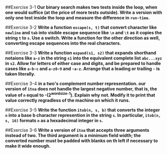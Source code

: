 ##Exercise 3-1
**Our binary search makes two tests inside the loop, when one would suffice (at the price of more tests outside). Write a version with only one test inside the loop and measure the difference in `run-time`.**

##Exercise 3-2
**Write a function `escape(s, t)` that convert character like `newline` and `tab` into visible escape sequence like `\n` and `\t` as it copies the string `t` to `s`. Use a switch. Write a function for the other direction as well, converting escape sequences into the real characters.**

##Exercise 3-3
**Write a function `expand(s1, s2)` that expands shorthand notaions like `a-z` in the string `s1` into the equivalent complete list `abc...xyz` in `s2`. Allow for letters of either case and digits, and be prepared to handle cases like `a-b-c` and `a-z0-9` and `-a-z`. Arrange that a leading or trailing `-` is taken literally.**

##Exercise 3-4
**in a two's complement number representation. our version of `itoa` does not handle the largest negative number, that is, the value of `n` equal to -(2<sup>wordsize-1</sup>). Explain why not. Modify it to print that value correctly regradless of the machine on which it runs.**

##Exercise 3-5
**Write the function `itob(n, s, b)` that converts the integer `n` into a base b character represention in the string `s`. In particular, `itob(n, s, 16)` formats `n` as a hexadecimal integer in `s`.**

##Exercise 3-6
**Write a version of `itoa` that accepts three arguments instead of two. The third argument is a minimum field width; the converted number must be padded with blanks on th left if necessary to make it wide enough.**
